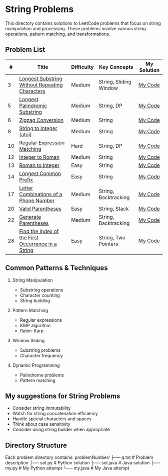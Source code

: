 # String Problems
This directory contains solutions to LeetCode problems that focus on string manipulation and processing. These problems involve various string operations, pattern matching, and transformations.

## Problem List
| # | Title | Difficulty | Key Concepts | My Solution |
|---|-------|------------|--------------|-------------|
| 3 | [Longest Substring Without Repeating Characters](https://leetcode.com/problems/longest-substring-without-repeating-characters/) | Medium | String, Sliding Window |[My Code](https://github.com/irojhan/Leetcode/tree/master/string/3) |
| 5 | [Longest Palindromic Substring](https://leetcode.com/problems/longest-palindromic-substring/) | Medium | String, DP |[My Code](https://github.com/irojhan/Leetcode/tree/master/string/5) |
| 6 | [Zigzag Conversion](https://leetcode.com/problems/zigzag-conversion/) | Medium | String |[My Code](https://github.com/irojhan/Leetcode/tree/master/string/6) |
| 8 | [String to Integer (atoi)](https://leetcode.com/problems/string-to-integer-atoi/) | Medium | String |[My Code](https://github.com/irojhan/Leetcode/tree/master/string/8) |
| 10 | [Regular Expression Matching](https://leetcode.com/problems/regular-expression-matching/) | Hard | String, DP |[My Code](https://github.com/irojhan/Leetcode/tree/master/string/10) |
| 12 | [Integer to Roman](https://leetcode.com/problems/integer-to-roman/) | Medium | String |[My Code](https://github.com/irojhan/Leetcode/tree/master/string/12) |
| 13 | [Roman to Integer](https://leetcode.com/problems/roman-to-integer/) | Easy | String |[My Code](https://github.com/irojhan/Leetcode/tree/master/string/13) |
| 14 | [Longest Common Prefix](https://leetcode.com/problems/longest-common-prefix/) | Easy | String |[My Code](https://github.com/irojhan/Leetcode/tree/master/string/14) |
| 17 | [Letter Combinations of a Phone Number](https://leetcode.com/problems/letter-combinations-of-a-phone-number/) | Medium | String, Backtracking |[My Code](https://github.com/irojhan/Leetcode/tree/master/string/17) |
| 20 | [Valid Parentheses](https://leetcode.com/problems/valid-parentheses/) | Easy | String, Stack |[My Code](https://github.com/irojhan/Leetcode/tree/master/string/20) |
| 22 | [Generate Parentheses](https://leetcode.com/problems/generate-parentheses/) | Medium | String, Backtracking |[My Code](https://github.com/irojhan/Leetcode/tree/master/string/22) |
| 28 | [Find the Index of the First Occurrence in a String](https://leetcode.com/problems/find-the-index-of-the-first-occurrence-in-a-string/) | Easy | String, Two Pointers |[My Code](https://github.com/irojhan/Leetcode/tree/master/string/28) |

## Common Patterns & Techniques
1. String Manipulation
   - Substring operations
   - Character counting
   - String building

2. Pattern Matching
   - Regular expressions
   - KMP algorithm
   - Rabin-Karp

3. Window Sliding
   - Substring problems
   - Character frequency

4. Dynamic Programming
   - Palindrome problems
   - Pattern matching

## My suggestions for String Problems
- Consider string immutability
- Watch for string concatenation efficiency
- Handle special characters and spaces
- Think about case sensitivity
- Consider using string builder when appropriate

## Directory Structure
Each problem directory contains:
problemNumber/
├── q.txt          # Problem description
├── sol.py         # Python solution
├── sol.java       # Java solution
├── my.py          # My Python attempt
└── my.java        # My Java attempt
